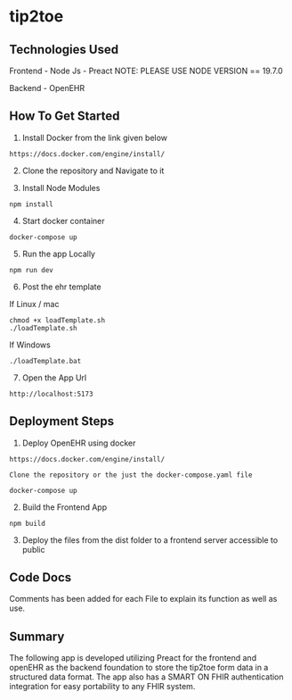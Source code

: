 # tip2toe

## Technologies Used

Frontend - Node Js - Preact
NOTE: PLEASE USE NODE VERSION == 19.7.0

Backend - OpenEHR


## How To Get Started 

1. Install Docker from the link given below
```
https://docs.docker.com/engine/install/
```

2. Clone the repository and Navigate to it

3. Install Node Modules
```
npm install
```

4. Start docker container
```
docker-compose up
```

5. Run the app Locally
```
npm run dev
```

6. Post the ehr template

If Linux / mac
```
chmod +x loadTemplate.sh
./loadTemplate.sh
```

If Windows
```
./loadTemplate.bat
```

7. Open the App Url
```
http://localhost:5173
```


## Deployment Steps

1. Deploy OpenEHR using docker
```
https://docs.docker.com/engine/install/

Clone the repository or the just the docker-compose.yaml file

docker-compose up
```

2. Build the Frontend App
```
npm build
```

3. Deploy the files from the dist folder to a frontend server accessible to public



## Code Docs
Comments has been added for each File to explain its function as well as use. 




## Summary 
The following app is developed utilizing Preact for the frontend and openEHR as the backend foundation to store the tip2toe form data in a structured data format. The app also has a SMART ON FHIR authentication integration for easy portability to any FHIR system.
